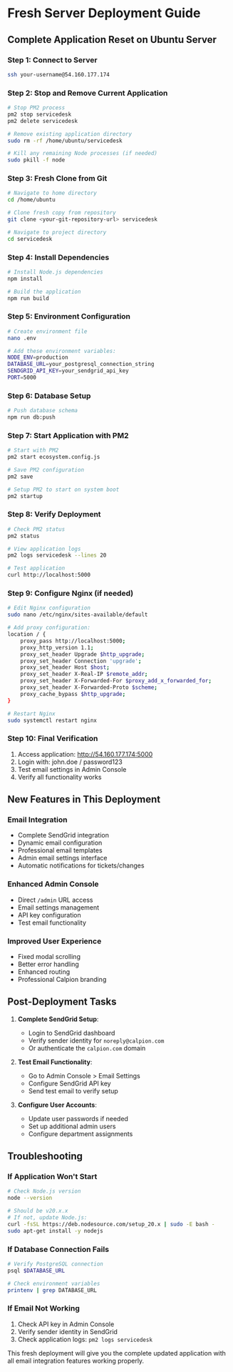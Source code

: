 # Fresh Server Deployment Guide

## Complete Application Reset on Ubuntu Server

### Step 1: Connect to Server
```bash
ssh your-username@54.160.177.174
```

### Step 2: Stop and Remove Current Application
```bash
# Stop PM2 process
pm2 stop servicedesk
pm2 delete servicedesk

# Remove existing application directory
sudo rm -rf /home/ubuntu/servicedesk

# Kill any remaining Node processes (if needed)
sudo pkill -f node
```

### Step 3: Fresh Clone from Git
```bash
# Navigate to home directory
cd /home/ubuntu

# Clone fresh copy from repository
git clone <your-git-repository-url> servicedesk

# Navigate to project directory
cd servicedesk
```

### Step 4: Install Dependencies
```bash
# Install Node.js dependencies
npm install

# Build the application
npm run build
```

### Step 5: Environment Configuration
```bash
# Create environment file
nano .env

# Add these environment variables:
NODE_ENV=production
DATABASE_URL=your_postgresql_connection_string
SENDGRID_API_KEY=your_sendgrid_api_key
PORT=5000
```

### Step 6: Database Setup
```bash
# Push database schema
npm run db:push
```

### Step 7: Start Application with PM2
```bash
# Start with PM2
pm2 start ecosystem.config.js

# Save PM2 configuration
pm2 save

# Setup PM2 to start on system boot
pm2 startup
```

### Step 8: Verify Deployment
```bash
# Check PM2 status
pm2 status

# View application logs
pm2 logs servicedesk --lines 20

# Test application
curl http://localhost:5000
```

### Step 9: Configure Nginx (if needed)
```bash
# Edit Nginx configuration
sudo nano /etc/nginx/sites-available/default

# Add proxy configuration:
location / {
    proxy_pass http://localhost:5000;
    proxy_http_version 1.1;
    proxy_set_header Upgrade $http_upgrade;
    proxy_set_header Connection 'upgrade';
    proxy_set_header Host $host;
    proxy_set_header X-Real-IP $remote_addr;
    proxy_set_header X-Forwarded-For $proxy_add_x_forwarded_for;
    proxy_set_header X-Forwarded-Proto $scheme;
    proxy_cache_bypass $http_upgrade;
}

# Restart Nginx
sudo systemctl restart nginx
```

### Step 10: Final Verification
1. Access application: http://54.160.177.174:5000
2. Login with: john.doe / password123
3. Test email settings in Admin Console
4. Verify all functionality works

## New Features in This Deployment

### Email Integration
- Complete SendGrid integration
- Dynamic email configuration
- Professional email templates
- Admin email settings interface
- Automatic notifications for tickets/changes

### Enhanced Admin Console
- Direct `/admin` URL access
- Email settings management
- API key configuration
- Test email functionality

### Improved User Experience
- Fixed modal scrolling
- Better error handling
- Enhanced routing
- Professional Calpion branding

## Post-Deployment Tasks

1. **Complete SendGrid Setup**:
   - Login to SendGrid dashboard
   - Verify sender identity for `noreply@calpion.com`
   - Or authenticate the `calpion.com` domain

2. **Test Email Functionality**:
   - Go to Admin Console > Email Settings
   - Configure SendGrid API key
   - Send test email to verify setup

3. **Configure User Accounts**:
   - Update user passwords if needed
   - Set up additional admin users
   - Configure department assignments

## Troubleshooting

### If Application Won't Start
```bash
# Check Node.js version
node --version

# Should be v20.x.x
# If not, update Node.js:
curl -fsSL https://deb.nodesource.com/setup_20.x | sudo -E bash -
sudo apt-get install -y nodejs
```

### If Database Connection Fails
```bash
# Verify PostgreSQL connection
psql $DATABASE_URL

# Check environment variables
printenv | grep DATABASE_URL
```

### If Email Not Working
1. Check API key in Admin Console
2. Verify sender identity in SendGrid
3. Check application logs: `pm2 logs servicedesk`

This fresh deployment will give you the complete updated application with all email integration features working properly.